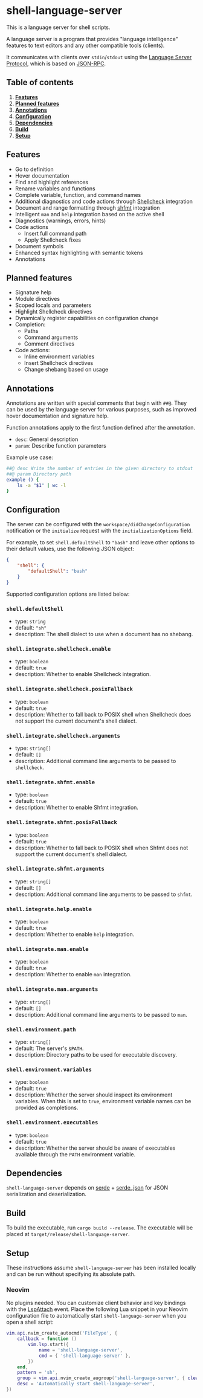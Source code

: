 # **shell-language-server**

This is a language server for shell scripts.

A language server is a program that provides "language intelligence" features
to text editors and any other compatible tools (clients).

It communicates with clients over `stdin`/`stdout` using the [Language Server
Protocol](https://en.wikipedia.org/wiki/Language_Server_Protocol), which is
based on [JSON-RPC](https://en.wikipedia.org/wiki/JSON-RPC).

## Table of contents

1. **[Features](#features)**
2. **[Planned features](#planned-features)**
3. **[Annotations](#annotations)**
4. **[Configuration](#configuration)**
5. **[Dependencies](#dependencies)**
6. **[Build](#build)**
7. **[Setup](#setup)**

## Features

- Go to definition
- Hover documentation
- Find and highlight references
- Rename variables and functions
- Complete variable, function, and command names
- Additional diagnostics and code actions through [Shellcheck](https://www.shellcheck.net) integration
- Document and range formatting through [shfmt](https://github.com/mvdan/sh) integration
- Intelligent `man` and `help` integration based on the active shell
- Diagnostics (warnings, errors, hints)
- Code actions
    - Insert full command path
    - Apply Shellcheck fixes
- Document symbols
- Enhanced syntax highlighting with semantic tokens
- Annotations

## Planned features

- Signature help
- Module directives
- Scoped locals and parameters
- Highlight Shellcheck directives
- Dynamically register capabilities on configuration change
- Completion:
    - Paths
    - Command arguments
    - Comment directives
- Code actions:
    - Inline environment variables
    - Insert Shellcheck directives
    - Change shebang based on usage

## Annotations

Annotations are written with special comments that begin with `##@`. They can
be used by the language server for various purposes, such as improved hover
documentation and signature help.

Function annotations apply to the first function defined after the annotation.

- `desc`: General description
- `param`: Describe function parameters

Example use case:

```sh
##@ desc Write the number of entries in the given directory to stdout
##@ param Directory path
example () {
    ls -a "$1" | wc -l
}
```

## Configuration

The server can be configured with the `workspace/didChangeConfiguration`
notification or the `initialize` request with the `initializationOptions`
field.

For example, to set `shell.defaultShell` to `"bash"` and leave other options to
their default values, use the following JSON object:

```json
{
    "shell": {
        "defaultShell": "bash"
    }
}
```

Supported configuration options are listed below:

### `shell.defaultShell`
- type: `string`
- default: `"sh"`
- description: The shell dialect to use when a document has no shebang.

### `shell.integrate.shellcheck.enable`
- type: `boolean`
- default: `true`
- description: Whether to enable Shellcheck integration.

### `shell.integrate.shellcheck.posixFallback`
- type: `boolean`
- default: `true`
- description: Whether to fall back to POSIX shell when Shellcheck does not support the current document's shell dialect.

### `shell.integrate.shellcheck.arguments`
- type: `string[]`
- default: `[]`
- description: Additional command line arguments to be passed to `shellcheck`.

### `shell.integrate.shfmt.enable`
- type: `boolean`
- default: `true`
- description: Whether to enable Shfmt integration.

### `shell.integrate.shfmt.posixFallback`
- type: `boolean`
- default: `true`
- description: Whether to fall back to POSIX shell when Shfmt does not support the current document's shell dialect.

### `shell.integrate.shfmt.arguments`
- type: `string[]`
- default: `[]`
- description: Additional command line arguments to be passed to `shfmt`.

### `shell.integrate.help.enable`
- type: `boolean`
- default: `true`
- description: Whether to enable `help` integration.

### `shell.integrate.man.enable`
- type: `boolean`
- default: `true`
- description: Whether to enable `man` integration.

### `shell.integrate.man.arguments`
- type: `string[]`
- default: `[]`
- description: Additional command line arguments to be passed to `man`.

### `shell.environment.path`
- type: `string[]`
- default: The server's `$PATH`.
- description: Directory paths to be used for executable discovery.

### `shell.environment.variables`
- type: `boolean`
- default: `true`
- description: Whether the server should inspect its environment variables. When this is set to `true`, environment variable names can be provided as completions.

### `shell.environment.executables`
- type: `boolean`
- default: `true`
- description: Whether the server should be aware of executables available through the `PATH` environment variable.

## Dependencies

`shell-language-server` depends on [serde](https://github.com/serde-rs/serde) +
[serde_json](https://github.com/serde-rs/json) for JSON serialization and
deserialization.

## Build

To build the executable, run `cargo build --release`. The executable will be
placed at `target/release/shell-language-server`.

## Setup

These instructions assume `shell-language-server` has been installed locally
and can be run without specifying its absolute path.

### Neovim

No plugins needed. You can customize client behavior and key bindings with the
[LspAttach](https://neovim.io/doc/user/lsp.html#LspAttach) event. Place the
following Lua snippet in your Neovim configuration file to automatically start
`shell-language-server` when you open a shell script:

```lua
vim.api.nvim_create_autocmd('FileType', {
    callback = function ()
        vim.lsp.start({
            name = 'shell-language-server',
            cmd = { 'shell-language-server' },
        })
    end,
    pattern = 'sh',
    group = vim.api.nvim_create_augroup('shell-language-server', { clear = true }),
    desc = 'Automatically start shell-language-server',
})
```
